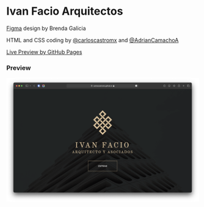 # Ivan Facio Arquitectos

[Figma](https://www.figma.com/file/4BYF0IwckEbzl9XUTeVQzU/Iv%C3%A1n-Facio-%7C-Arquitecto-y-Asociados-(Copy)?node-id=0%3A1&t=9DDJBThZEjtlkXbd-0) design by Brenda Galicia

HTML and CSS coding by [@carloscastromx](https://github.com/carloscastromx) and [@AdrianCamachoA](https://github.com/AdrianCamachoA)

[Live Preview by GitHub Pages](https://carloscastromx.github.io/ivanfacio-arquitectos/)

### Preview
![Preview](https://raw.githubusercontent.com/carloscastromx/ivanfacio-arquitectos/main/screenshot.png)
